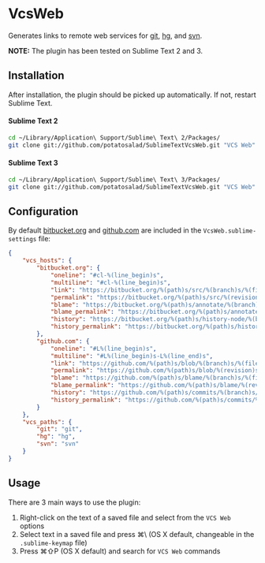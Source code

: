 # VcsWeb

Generates links to remote web services for [git](http://git-scm.com/), [hg](http://mercurial.selenic.com/), and [svn](http://subversion.apache.org/).

**NOTE:** The plugin has been tested on Sublime Text 2 and 3.

## Installation

After installation, the plugin should be picked up automatically.  If not, restart Sublime Text.

#### Sublime Text 2

```bash
cd ~/Library/Application\ Support/Sublime\ Text\ 2/Packages/
git clone git://github.com/potatosalad/SublimeTextVcsWeb.git "VCS Web"
```

#### Sublime Text 3

```bash
cd ~/Library/Application\ Support/Sublime\ Text\ 3/Packages/
git clone git://github.com/potatosalad/SublimeTextVcsWeb.git "VCS Web"
```

## Configuration

By default [bitbucket.org](http://bitbucket.org) and [github.com](http://github.com) are included in the `VcsWeb.sublime-settings` file:

```json
{
	"vcs_hosts": {
		"bitbucket.org": {
			"oneline": "#cl-%(line_begin)s",
			"multiline": "#cl-%(line_begin)s",
			"link": "https://bitbucket.org/%(path)s/src/%(branch)s/%(file)s",
			"permalink": "https://bitbucket.org/%(path)s/src/%(revision)s/%(file)s",
			"blame": "https://bitbucket.org/%(path)s/annotate/%(branch)s/%(file)s",
			"blame_permalink": "https://bitbucket.org/%(path)s/annotate/%(revision)s/%(file)s",
			"history": "https://bitbucket.org/%(path)s/history-node/%(branch)s/%(file)s",
			"history_permalink": "https://bitbucket.org/%(path)s/history-node/%(revision)s/%(file)s"
		},
		"github.com": {
			"oneline": "#L%(line_begin)s",
			"multiline": "#L%(line_begin)s-L%(line_end)s",
			"link": "https://github.com/%(path)s/blob/%(branch)s/%(file)s",
			"permalink": "https://github.com/%(path)s/blob/%(revision)s/%(file)s",
			"blame": "https://github.com/%(path)s/blame/%(branch)s/%(file)s",
			"blame_permalink": "https://github.com/%(path)s/blame/%(revision)s/%(file)s",
			"history": "https://github.com/%(path)s/commits/%(branch)s/%(file)s",
			"history_permalink": "https://github.com/%(path)s/commits/%(revision)s/%(file)s"
		}
	},
	"vcs_paths": {
		"git": "git",
		"hg": "hg",
		"svn": "svn"
	}
}
```

## Usage

There are 3 main ways to use the plugin:

1. Right-click on the text of a saved file and select from the `VCS Web` options
2. Select text in a saved file and press ⌘\\ (OS X default, changeable in the `.sublime-keymap` file)
3. Press ⌘⇧P (OS X default) and search for `VCS Web` commands
